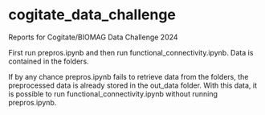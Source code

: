 # cogitate_data_challenge
Reports for Cogitate/BIOMAG Data Challenge 2024

First run prepros.ipynb and then run functional_connectivity.ipynb. Data is contained in the folders.

If by any chance prepros.ipynb fails to retrieve data from the folders, the preprocessed data is already stored in the out_data folder. With this data, it is possible to run functional_connectivity.ipynb without running prepros.ipynb.

